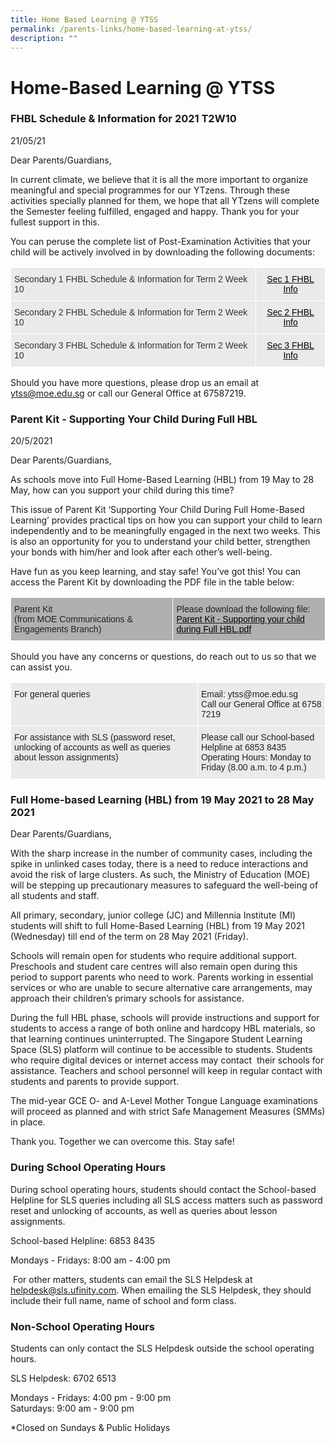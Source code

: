 ```yaml
---
title: Home Based Learning @ YTSS
permalink: /parents-links/home-based-learning-at-ytss/
description: ""
---
```

# **Home-Based Learning @ YTSS**

### FHBL Schedule & Information for 2021 T2W10

21/05/21  

Dear Parents/Guardians,

In current climate, we believe that it is all the more important to organize meaningful and special programmes for our YTzens. Through these activities specially planned for them, we hope that all YTzens will complete the Semester feeling fulfilled, engaged and happy. Thank you for your fullest support in this.

You can peruse the complete list of Post-Examination Activities that your child will be actively involved in by downloading the following documents:


<table style="border-collapse:collapse;border-spacing:0" class="tg"><thead><tr><th style="background-color:#EAEAEA;border-color:#ffffff;border-style:solid;border-width:1px;color:#333;font-family:Arial, sans-serif;font-size:14px;font-weight:normal;overflow:hidden;padding:10px 5px;text-align:left;vertical-align:top;word-break:normal">Secondary 1 FHBL Schedule &amp; Information for Term 2 Week 10</th><th style="background-color:#EAEAEA;border-color:#ffffff;border-style:solid;border-width:1px;color:#333;font-family:Arial, sans-serif;font-size:14px;font-weight:normal;overflow:hidden;padding:10px 5px;text-align:center;vertical-align:top;word-break:normal"><a href="/files/Sec%201%20FHBL%20Info.pdf" target="_blank" rel="noopener noreferrer"><span style="text-decoration:none;color:#000">Sec 1 FHBL Info</span></a></th></tr></thead><tbody><tr><td style="background-color:#EAEAEA;border-color:#ffffff;border-style:solid;border-width:1px;color:#333;font-family:Arial, sans-serif;font-size:14px;overflow:hidden;padding:10px 5px;text-align:left;vertical-align:top;word-break:normal">Secondary 2 FHBL Schedule &amp; Information for Term 2 Week 10</td><td style="background-color:#EAEAEA;border-color:#ffffff;border-style:solid;border-width:1px;color:#333;font-family:Arial, sans-serif;font-size:14px;overflow:hidden;padding:10px 5px;text-align:center;vertical-align:top;word-break:normal"><a href="/files/Sec%202%20FHBL%20Info.pdf"><span style="text-decoration:none;color:#000">Sec 2 FHBL Info</span></a></td></tr><tr><td style="background-color:#EAEAEA;border-color:#ffffff;border-style:solid;border-width:1px;color:#333;font-family:Arial, sans-serif;font-size:14px;overflow:hidden;padding:10px 5px;text-align:left;vertical-align:top;word-break:normal">Secondary 3 FHBL Schedule &amp; Information for Term 2 Week 10</td><td style="background-color:#EAEAEA;border-color:#ffffff;border-style:solid;border-width:1px;color:#333;font-family:Arial, sans-serif;font-size:14px;overflow:hidden;padding:10px 5px;text-align:center;vertical-align:top;word-break:normal"><a href="/files/Sec%203%20FHBL%20Info.pdf"><span style="text-decoration:none;color:#000">Sec 3 FHBL Info</span></a></td></tr></tbody></table>

Should you have more questions, please drop us an email at ytss@moe.edu.sg or call our General Office at 67587219.

### Parent Kit - Supporting Your Child During Full HBL

20/5/2021

Dear Parents/Guardians,

As schools move into Full Home-Based Learning (HBL) from 19 May to 28 May, how can you support your child during this time?

This issue of Parent Kit ‘Supporting Your Child During Full Home-Based Learning’ provides practical tips on how you can support your child to learn independently and to be meaningfully engaged in the next two weeks. This is also an opportunity for you to understand your child better, strengthen your bonds with him/her and look after each other’s well-being.

Have fun as you keep learning, and stay safe! You’ve got this! You can access the Parent Kit by downloading the PDF file in the table below:

<table style="border-collapse:collapse;border-spacing:0" class="tg"><thead><tr><td style="background-color:#B0B0B0;border-color:#ffffff;border-style:solid;border-width:1px;color:#222;font-family:Arial, sans-serif;font-size:14px;overflow:hidden;padding:10px 5px;text-align:left;vertical-align:top;word-break:normal">Parent Kit<br>(from MOE Communications &amp; Engagements Branch)</td><td style="background-color:#B0B0B0;border-color:#ffffff;border-style:solid;border-width:1px;color:#222;font-family:Arial, sans-serif;font-size:14px;overflow:hidden;padding:10px 5px;text-align:left;vertical-align:top;word-break:normal">Please download the following file:<br><a href="/files/Parent%20Kit%20-%20Supporting%20your%20child%20during%20Full%20HBL.pdf"><span style="text-decoration:none;color:#000">Parent Kit - Supporting your child during Full HBL.pdf</span></a></td></tr></thead></table>

Should you have any concerns or questions, do reach out to us so that we can assist you.

<table style="border-collapse:collapse;border-spacing:0" class="tg"><thead><tr><th style="background-color:#EAEAEA;border-color:#ffffff;border-style:solid;border-width:1px;color:#222;font-family:Arial, sans-serif;font-size:14px;font-weight:normal;overflow:hidden;padding:10px 5px;text-align:left;vertical-align:top;word-break:normal">For general queries </th><th style="background-color:#EAEAEA;border-color:#ffffff;border-style:solid;border-width:1px;color:#222;font-family:Arial, sans-serif;font-size:14px;font-weight:normal;overflow:hidden;padding:10px 5px;text-align:left;vertical-align:top;word-break:normal">Email: ytss@moe.edu.sg<br>Call our General Office at 6758 7219</th></tr></thead><tbody><tr><td style="background-color:#EAEAEA;border-color:#ffffff;border-style:solid;border-width:1px;color:#222;font-family:Arial, sans-serif;font-size:14px;overflow:hidden;padding:10px 5px;text-align:left;vertical-align:top;word-break:normal">For assistance with SLS (password reset, unlocking of accounts as well as queries about lesson assignments)    </td><td style="background-color:#EAEAEA;border-color:#ffffff;border-style:solid;border-width:1px;color:#222;font-family:Arial, sans-serif;font-size:14px;overflow:hidden;padding:10px 5px;text-align:left;vertical-align:top;word-break:normal">Please call our School-based Helpline at 6853 8435<br>Operating Hours: Monday to Friday (8.00 a.m. to 4 p.m.)    </td></tr></tbody></table>


### Full Home-based Learning (HBL) from 19 May 2021 to 28 May 2021

Dear Parents/Guardians,

With the sharp increase in the number of community cases, including the spike in unlinked cases today, there is a need to reduce interactions and avoid the risk of large clusters. As such, the Ministry of Education (MOE) will be stepping up precautionary measures to safeguard the well-being of all students and staff.

All primary, secondary, junior college (JC) and Millennia Institute (MI) students will shift to full Home-Based Learning (HBL) from 19 May 2021 (Wednesday) till end of the term on 28 May 2021 (Friday).

Schools will remain open for students who require additional support. Preschools and student care centres will also remain open during this period to support parents who need to work. Parents working in essential services or who are unable to secure alternative care arrangements, may approach their children’s primary schools for assistance.

During the full HBL phase, schools will provide instructions and support for students to access a range of both online and hardcopy HBL materials, so that learning continues uninterrupted. The Singapore Student Learning Space (SLS) platform will continue to be accessible to students. Students who require digital devices or internet access may contact  their schools for assistance. Teachers and school personnel will keep in regular contact with students and parents to provide support.  

The mid-year GCE O- and A-Level Mother Tongue Language examinations will proceed as planned and with strict Safe Management Measures (SMMs) in place.

Thank you. Together we can overcome this. Stay safe!

### During School Operating Hours

During school operating hours, students should contact the School-based Helpline for SLS queries including all SLS access matters such as password reset and unlocking of accounts, as well as queries about lesson assignments. 

School-based Helpline: 6853 8435

Mondays - Fridays: 8:00 am - 4:00 pm

 For other matters, students can email the SLS Helpdesk at helpdesk@sls.ufinity.com. When emailing the SLS Helpdesk, they should include their full name, name of school and form class.

### Non-School Operating Hours

Students can only contact the SLS Helpdesk outside the school operating hours.

SLS Helpdesk: 6702 6513

Mondays - Fridays: 4:00 pm - 9:00 pm   
Saturdays: 9:00 am - 9:00 pm

\*Closed on Sundays & Public Holidays